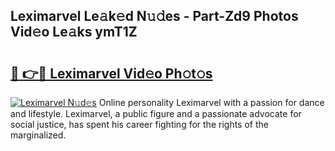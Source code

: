 ## Leximarvel Le𝚊k𝚎d N𝚞𝚍es - Part-Zd9 Photos Vid𝚎o Le𝚊ks ymT1Z

# <h2><a href="http://fbd5qt.evod.top/?m=Leximarvel">🔗 👉🔴 Leximarvel Vid𝚎o Ph𝚘t𝚘s</a></h2>

[![Leximarvel N𝚞d𝚎s](https://i.imgur.com/8V9OHl7.gif)](http://fbd5qt.evod.top/?m=Leximarvel)
Online personality Leximarvel with a passion for dance and lifestyle. Leximarvel, a public figure and a passionate advocate for social justice, has spent his career fighting for the rights of the marginalized. 
